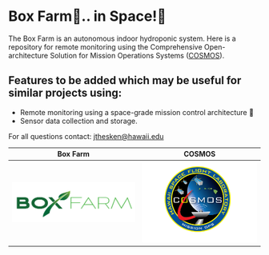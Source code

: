 # Box Farm:seedling:.. in Space!:milky_way:

The Box Farm is an autonomous indoor hydroponic system. Here is a repository for remote monitoring using the Comprehensive Open-architecture Solution for Mission Operations Systems ([COSMOS](http://cosmosproject.org/)).

## Features to be added which may be useful for similar projects using:
* Remote monitoring using a space-grade mission control architecture :satellite:
* Sensor data collection and storage.

For all questions contact: jthesken@hawaii.edu


Box Farm             |  COSMOS
:-------------------------:|:-------------------------:
![](assets/boxfarm.jpg)  |  ![](assets/logo.png)
